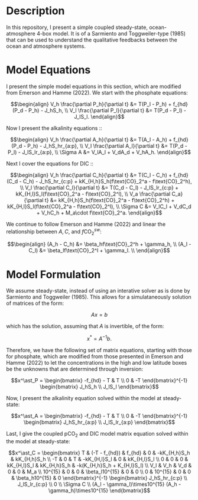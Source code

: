 # Description
In this repository, I present a simple coupled steady-state, ocean-atmosphere 4-box model. It is of a Sarmiento and Toggweiler-type (1985) that can be used to understand the qualitative feedbacks between the ocean and atmosphere systems. 

# Model Equations
I present the simple model equations in this section, which are modified from Emerson and Hamme (2022). We start with the phosphate equations:
```math
\begin{align}
  V_h \frac{\partial P_h}{\partial t} &= T(P_l - P_h) + f_{hd}(P_d - P_h) - J_hS_h, \\
  V_l \frac{\partial P_l}{\partial t} &= T(P_d - P_l) - J_lS_l.
\end{align}
```
Now I present the alkalinity equations ::
```math
\begin{align}
  V_h \frac{\partial A_h}{\partial t} &= T(A_l - A_h) + f_{hd}(P_d - P_h) - J_hS_hr_{a:p}, \\
  V_l \frac{\partial A_l}{\partial t} &= T(P_d - P_l) - J_lS_lr_{a:p}, \\
  \Sigma A &= V_lA_l + V_dA_d + V_hA_h.
\end{align}
```
Next I cover the equations for DIC ::
```math
\begin{align}
  V_h \frac{\partial C_h}{\partial t} &= T(C_l - C_h) + f_{hd}(C_d - C_h) - J_hS_hr_{c:p} + kK_{H,h}S_h(f\text{CO}_2^a - f\text{CO}_2^h), \\
  V_l \frac{\partial C_l}{\partial t} &= T(C_d - C_l) - J_lS_lr_{c:p} + kK_{H,l}S_l(f\text{CO}_2^a - f\text{CO}_2^l), \\
  V_a \frac{\partial C_a}{\partial t} &= kK_{H,h}S_h(f\text{CO}_2^a - f\text{CO}_2^h) + kK_{H,l}S_l(f\text{CO}_2^a - f\text{CO}_2^l), \\
  \Sigma C &= V_lC_l + V_dC_d + V_hC_h + M_a\cdot f\text{CO}_2^a.
\end{align}
```
We continue to follow Emerson and Hamme (2022) and linear the relationship between $A, C$, and $f\text{CO}_2^{sw}$:
```math
\begin{align}
  (A_h - C_h) &= \beta_hf\text{CO}_2^h + \gamma_h, \\
  (A_l - C_l) &= \beta_lf\text{CO}_2^l + \gamma_l. \\
\end{align}
```
# Model Formulation
We assume steady-state, instead of using an interative solver as is done by Sarmiento and Toggweiler (1985). This allows for a simulataneously solution of matrices of the form:
```math
Ax=b
```
which has the solution, assuming that $A$ is invertible, of the form:
```math
x^\ast = A^{-1}b.
```
Therefore, we have the following set of matrix equations, starting with those for phosphate, which are modified from those presented in Emerson and Hamme (2022) to let the concentrations in the high and low latitude boxes be the unknowns that are determined through inversion:
```math
x^\ast_P =
\begin{bmatrix}
-f_{hd} - T & T \\
0 & -T
\end{bmatrix}^{-1}
\begin{bmatrix}
J_hS_h \\
J_lS_l
\end{bmatrix}
```
Now, I present the alkalinity equation solved within the model at steady-state:
```math
x^\ast_A =
\begin{bmatrix}
-f_{hd} - T & T \\
0 & -T
\end{bmatrix}^{-1}
\begin{bmatrix}
J_hS_hr_{a:p} \\
J_lS_lr_{a:p}
\end{bmatrix}
```
Last, I give the coupled pCO$_2$ and DIC model matrix equation solved within the model at steady-state:
```math
x^\ast_C =
\begin{bmatrix}
T & (-T - f_{hd}) & f_{hd} & 0 & -kK_{H,h}S_h & kK_{H,h}S_h \\
-T & 0 & T & -kK_{H,l}S_l & 0 & kK_{H,l}S_l \\
0 & 0 & 0 & kK_{H,l}S_l & kK_{H,h}S_h & -k(K_{H,h}S_h + K_{H,l}S_l) \\
V_l & V_h & V_d & 0 & 0 & M_a \\
10^{15} & 0 & 0 & \beta_l10^{15} & 0 & 0 \\
0 & 10^{15} & 0 & 0 & \beta_h10^{15} & 0 
\end{bmatrix}^{-1}
\begin{bmatrix}
J_hS_hr_{c:p} \\
J_lS_lr_{c:p} \\
0 \\
\Sigma C \\
(A_l - \gamma_l)\times10^{15}
(A_h - \gamma_h)\times10^{15}
\end{bmatrix}
```
